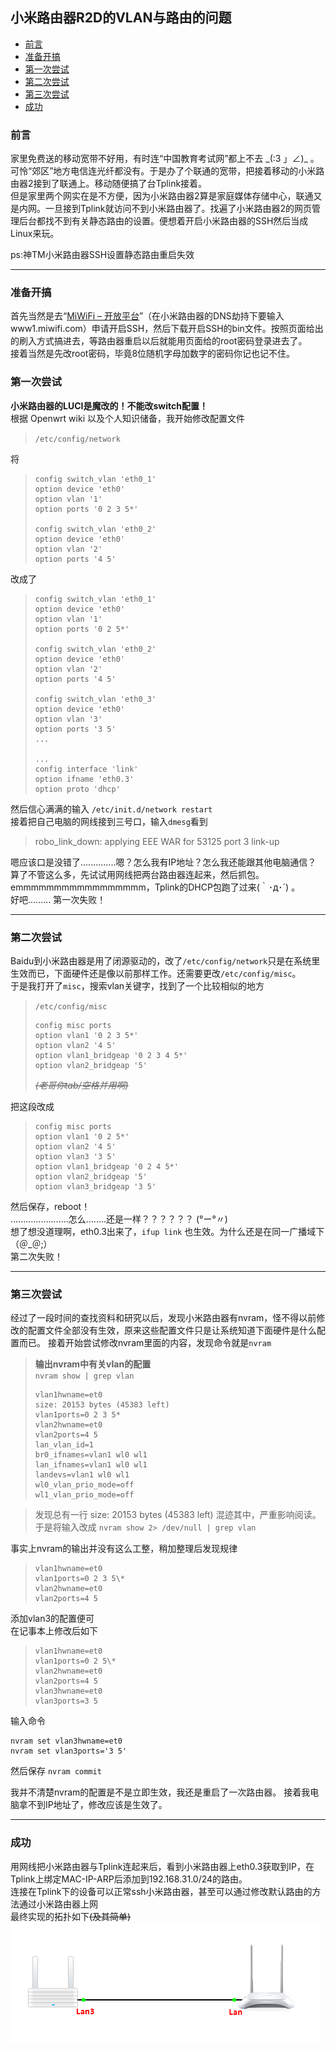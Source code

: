 ## 小米路由器R2D的VLAN与路由的问题 <!-- omit in toc --> 

- [前言](#前言)
- [准备开搞](#准备开搞)
- [第一次尝试](#第一次尝试)
- [第二次尝试](#第二次尝试)
- [第三次尝试](#第三次尝试)
- [成功](#成功)

### 前言
家里免费送的移动宽带不好用，有时连“中国教育考试网”都上不去 \_\(:3 」∠\)\_ 。可怜“郊区”地方电信连光纤都没有。于是办了个联通的宽带，把接着移动的小米路由器2接到了联通上。移动随便搞了台Tplink接着。  
但是家里两个网实在是不方便，因为小米路由器2算是家庭媒体存储中心，联通又是内网。一旦接到Tplink就访问不到小米路由器了。找遍了小米路由器2的网页管理后台都找不到有关静态路由的设置。便想着开启小米路由器的SSH然后当成Linux来玩。

ps:神TM小米路由器SSH设置静态路由重启失效
***
### 准备开搞
首先当然是去“[MiWiFi – 开放平台](http://www.miwifi.com/miwifi_open.html)”（在小米路由器的DNS劫持下要输入 www1.miwifi.com）申请开启SSH，然后下载开启SSH的bin文件。按照页面给出的刷入方式搞进去，等路由器重启以后就能用页面给的root密码登录进去了。  
接着当然是先改root密码，毕竟8位随机字母加数字的密码你记也记不住。
### 第一次尝试
**小米路由器的LUCI是魔改的！不能改switch配置！**  
根据 Openwrt wiki 以及个人知识储备，我开始修改配置文件
> `/etc/config/network`  

将  
> ``` config
> config switch_vlan 'eth0_1'  
> option device 'eth0'  
> option vlan '1'  
> option ports '0 2 3 5*'
> 
> config switch_vlan 'eth0_2'  
> option device 'eth0'  
> option vlan '2'  
> option ports '4 5'  
> ```
改成了  
> ```
> config switch_vlan 'eth0_1'  
> option device 'eth0'  
> option vlan '1'  
> option ports '0 2 5*'
> 
> config switch_vlan 'eth0_2'  
> option device 'eth0'  
> option vlan '2'  
> option ports '4 5'  
> 
> config switch_vlan 'eth0_3'  
> option device 'eth0'  
> option vlan '3'  
> option ports '3 5'  
> ...
> 
> ...  
> config interface 'link'  
> option ifname 'eth0.3'  
> option proto 'dhcp'  
> ```
然后信心满满的输入 `/etc/init.d/network restart`  
接着把自己电脑的网线接到三号口，输入`dmesg`看到
> robo_link_down: applying EEE WAR for 53125 port 3 link-up

嗯应该口是没错了..............嗯？怎么我有IP地址？怎么我还能跟其他电脑通信？  
算了不管这么多，先试试用网线把两台路由器连起来，然后抓包。  
emmmmmmmmmmmmmmmmm，Tplink的DHCP包跑了过来(｀･д･´) 。  
好吧......... 第一次失败！  
***
### 第二次尝试
Baidu到小米路由器是用了闭源驱动的，改了`/etc/config/network`只是在系统里生效而已，下面硬件还是像以前那样工作。还需要更改`/etc/config/misc`。  
于是我打开了`misc`，搜索vlan关键字，找到了一个比较相似的地方
> `/etc/config/misc`  
> ```
> config misc ports  
> option vlan1 '0 2 3 5*'  
> option vlan2 '4 5'  
> option vlan1_bridgeap '0 2 3 4 5*'  
> option vlan2_bridgeap '5'  
> ```
> ~~_(老哥你tab/空格并用啊)_~~

把这段改成
> ```
> config misc ports  
> option vlan1 '0 2 5*'  
> option vlan2 '4 5'  
> option vlan3 '3 5'  
> option vlan1_bridgeap '0 2 4 5*'  
> option vlan2_bridgeap '5'  
> option vlan3_bridgeap '3 5'  
> ```
然后保存，reboot！  
.......................怎么........还是一样？？？？？？ (°ー°〃)  
想了想没道理啊，eth0.3出来了，`ifup link` 也生效。为什么还是在同一广播域下  
（＠\_＠;）  
第二次失败！
***
### 第三次尝试
经过了一段时间的查找资料和研究以后，发现小米路由器有nvram，怪不得以前修改的配置文件全部没有生效，原来这些配置文件只是让系统知道下面硬件是什么配置而已。
接着开始尝试修改nvram里面的内容，发现命令就是`nvram`
>  **输出nvram中有关vlan的配置**  
`nvram show | grep vlan`
> ```
> vlan1hwname=et0  
> size: 20153 bytes (45383 left)  
> vlan1ports=0 2 3 5*  
> vlan2hwname=et0  
> vlan2ports=4 5  
> lan_vlan_id=1  
> br0_ifnames=vlan1 wl0 wl1  
> lan_ifnames=vlan1 wl0 wl1   
> landevs=vlan1 wl0 wl1  
> wl0_vlan_prio_mode=off  
> wl1_vlan_prio_mode=off  
> ```

> 发现总有一行 size: 20153 bytes (45383 left) 混迹其中，严重影响阅读。  
于是将输入改成 `nvram show 2> /dev/null | grep vlan`

事实上nvram的输出并没有这么工整，稍加整理后发现规律
> ```
> vlan1hwname=et0  
> vlan1ports=0 2 3 5\*  
> vlan2hwname=et0  
> vlan2ports=4 5  
> ```
添加vlan3的配置便可  
在记事本上修改后如下
> ```
> vlan1hwname=et0  
> vlan1ports=0 2 5\*  
> vlan2hwname=et0  
> vlan2ports=4 5  
> vlan3hwname=et0  
> vlan3ports=3 5  
> ```
输入命令
```
nvram set vlan3hwname=et0
nvram set vlan3ports='3 5'
```
然后保存 `nvram commit`  

我并不清楚nvram的配置是不是立即生效，我还是重启了一次路由器。
接着我电脑拿不到IP地址了，修改应该是生效了。
***
### 成功
用网线把小米路由器与Tplink连起来后，看到小米路由器上eth0.3获取到IP，在Tplink上绑定MAC-IP-ARP后添加到192.168.31.0/24的路由。  
连接在Tplink下的设备可以正常ssh小米路由器，甚至可以通过修改默认路由的方法通过小米路由器上网  
最终实现的拓扑如下~~(及其简单)~~  
![MiRother-fin](../../assets/MiRother-fin.png)
